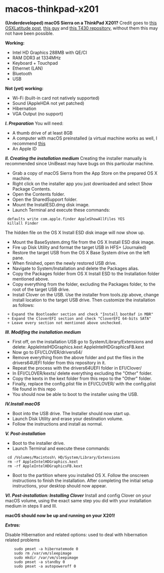 # macos-thinkpad-x201
**(Underdeveloped) macOS Sierra on a ThinkPad X201?**
Credit goes to [this OSXLatitude post](https://osxlatitude.com/forums/topic/10016-macos-x-sierra-on-thinkpad-x201-successful/), [this guy](https://github.com/nghminh163) and [this T430 repository](https://github.com/nghminh163/macos-thinkpad-t430), without them this may not have been possible.

**Working:**
- Intel HD Graphics 288MB with QE/CI
- RAM DDR3 at 1334MHz
- Keyboard + Touchpad
- Ethernet (LAN)
- Bluetooth
- USB

**Not (yet) working:**
- Wi-Fi (built-in card not natively supported)
- Sound (AppleHDA not yet patched)
- Hibernation
- VGA Output (no support)

**_I. Preparation_**
You will need:
- A thumb drive of at least 8GB
- A computer with macOS preinstalled (a virtual machine works as well, I recommend [this](https://techsviewer.com/how-to-install-mac-os-x-el-capitan-on-vmware-on-pc/)
- An Apple ID

**_II. Creating the installation medium_**
Creating the installer manually is recommended since UniBeast may have bugs on this particular machine.
- Grab a copy of macOS Sierra from the App Store on the prepared OS X machine.
- Right click on the installer app you just downloaded and select Show Package Contents.
- Open the Contents folder.
- Open the SharedSupport folder.
- Mount the InstallESD.dmg disk image.
- Launch Terminal and execute these commands:
```
 defaults write com.apple.finder AppleShowAllFiles YES
 killall Finder
```
The hidden file on the OS X Install ESD disk image will now show up.
- Mount the BaseSystem.dmg file from the OS X Install ESD disk image.
- Fire up Disk Utility and format the target USB in HFS+ (Journaled)
- Restore the target USB from the OS X Base System drive on the left pane.
- When finished, open the newly restored USB drive.
- Navigate to System/Installation and delete the Packages alias.
- Copy the Packages folder from OS X Install ESD to the Installation folder mentioned above.
- Copy everything from the folder, excluding the Packages folder, to the root of the target USB drive.
- Install Clover on the USB.
 Use the installer from tools.zip above, change install location to the target USB drive.
 Then customize the installation as follows:
```
 + Expand the Bootloader section and check "Install boot0af in MBR"
 + Expand the CloverEFI section and check "CloverEFI 64-bits SATA"
 + Leave every section not mentioned above unchecked.
```
**_III. Modifing the installation medium_**
- First off, on the installation USB go to System/Library/Extensions and delete:
 AppleIntelHDGraphics.kext
 AppleIntelHDGraphicsFB.kext
- Now go to EFI/CLOVER/drivers64/
- Remove everything from the above folder and put the files in the drivers64UEFI folder from this repository in it.
- Repeat the process with the drivers64UEFI folder in EFI/Clover/
- In EFI/CLOVER/kexts/ delete everything excluding the "Other" folder.
- Copy the kexts in the kext folder from this repo to the "Other" folder.
- Finally, replace the config.plist file in EFI/CLOVER/ with the config.plist file found in this repo
- You should now be able to boot to the installer using the USB.

**_IV.Install macOS_**
- Boot into the USB drive. The Installer should now start up.
- Launch Disk Utility and erase your destination volume.
- Follow the instructions and install as normal.

**_V. Post-installation_**
- Boot to the installer drive.
- Launch Terminal and execute these commands:
```
 cd /Volumes/Macintosh\ HD/System/Library/Extensions
 rm -rf AppleIntelHDGraphics.kext
 rm -rf AppleIntelHDGraphicsFB.kext
```
- Boot to the partition where you installed OS X. Follow the onscreen instructions to finish the installation. 
After completing the initial setup instructions, your desktop should now appear.

**_VI. Post-installation: Installing Clover_**
Install and config Clover on your macOS volume, using the exact same step you did with your installation medium in steps II and III.

**macOS should now be up and running on your X201!**

**_Extras:_**

Disable Hibernation and related options: used to deal with hibernation related problems
```
    sudo pmset -a hibernatemode 0
    sudo rm /var/vm/sleepimage
    sudo mkdir /var/vm/sleepimage
    sudo pmset -a standby 0
    sudo pmset -a autopoweroff 0
```
